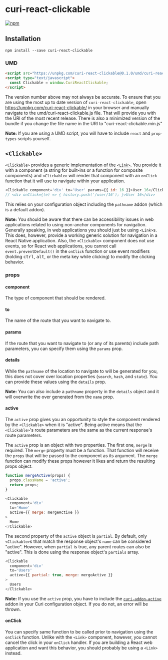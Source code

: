 # curi-react-clickable

[![npm][badge]][npm-link]

[badge]: https://img.shields.io/npm/v/curi-react-clickable.svg
[npm-link]: https://npmjs.com/package/curi-react-clickable

## Installation

```
npm install --save curi-react-clickable
```

### UMD

```html
<script src="https://unpkg.com/curi-react-clickable@0.1.0/umd/curi-react-clickable.js"></script>
<script type="text/javascript">
  const Clickable = window.CuriReactClickable;
</script>
```

The version number above may not always be accurate. To ensure that you are using the most
up to date version of `curi-react-clickable`, open https://unpkg.com/curi-react-clickable/ in your
browser and manually navigate to the umd/curi-react-clickable.js file. That will provide you
with the URI of the most recent release. There is also a minimized version of the bundle
if you change the file name in the URI to "curi-react-clickable.min.js"

**Note:** If you are using a UMD script, you will have to include `react` and `prop-types` scripts yourself.

## `<Clickable>`

`<Clickable>` provides a generic implementation of the [`<Link>`](../curi-react-link). You provide it with a component (a string for built-ins or a function for composite components) and `<Clickable>` will render that component with an `onClick` function that it will use to navigate within your application.


```js
<Clickable component='div' to='User' params={{ id: 16 }}>User 16</Clickable>
// <div onClick={(e) => { history.push('/user/16'); }>User 16</div>
```

This relies on your configuration object including the `pathname` addon (which is a default addon).

**Note:** You should be aware that there can be accessibility issues in web applications related to using non-anchor components for navigation. Generally speaking, in web applications you should just be using `<Link>`s. This does, however, provide a working generic solution for navigation in a React Native application. Also, the `<Clickable>` component does not use events, so for React web applications, you cannot call `event.preventDefault()` in the `onClick` function or use event modifiers (holding <kbd>ctrl</kbd>, <kbd>alt</kbd>, or the meta key while clicking) to modify the clicking behavior.

### props

#### component

The type of component that should be rendered.

#### to

The name of the route that you want to navigate to.

#### params

If the route that you want to navigate to (or any of its parents) include path parameters, you can specify them using the `params` prop.

#### details

While the `pathname` of the location to navigate to will be generated for you, this does not cover over location properties (`search`, `hash`, and `state`). You can provide these values using the `details` prop.

**Note:** You can also include a `pathname` property in the `details` object and it will overwrite the over generated from the `name` prop.

#### active

The `active` prop gives you an opportunity to style the component rendered by the `<Clickable>` when it is "active". Being active means that the `<Clickable>`'s route parameters are the same as the current response's route parameters.

The `active` prop is an object with two properties. The first one, `merge` is required. The `merge` property must be a function. That function will receive the `props` that will be passed to the component as its argument. The `merge` function can modify these props however it likes and return the resulting props object.

```js
function mergeActive(props) {
  props.className = 'active';
  return props;
}

<Clickable
  component='div'
  to='Home'
  active={{ merge: mergeActive }}
>
  Home
</Clickable>
```

The second property of the `active` object is `partial`. By default, only `<Clickable>`s that match the response object's `name` can be considered "active". However, when `partial` is true, any parent routes can also be "active". This is done using the response object's `partials` array.

```js
<Clickable
  component='div'
  to='Users'
  active={{ partial: true, merge: mergeActive }}
>
  Users
</Clickable>
```

**Note:** If you use the `active` prop, you have to include the [`curi-addon-active`](../curi-addon-active) addon in your Curi configuration object. If you do not, an error will be thrown.

#### onClick

You can specify same function to be called prior to navigation using the `onClick` function. Unlike with the `<Link>` component, however, you cannot cancel the click in your `onClick` handler. If you are building a React web application and want this behavior, you should probably be using a `<Link>` instead.
